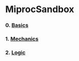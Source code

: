 # MiprocSandbox


### 0. [Basics](docs/MiprocSandbox/basics.md)
### 1. [Mechanics](docs/MiprocSandbox/mech.md)
### 2. [Logic](docs/MiprocSandbox/logic.md)

